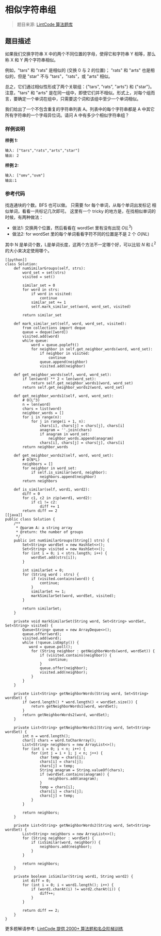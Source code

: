 # 相似字符串组
 > 题目来源: [LintCode 算法题库](https://www.lintcode.com/problem/similar-string-groups/?utm_source=sc-github-wzz)
 ## 题目描述
 如果我们交换字符串 X 中的两个不同位置的字母，使得它和字符串 Y 相等，那么称 X 和 Y 两个字符串相似。

例如，"tars" 和 "rats" 是相似的 (交换 0 与 2 的位置)； "rats" 和 "arts" 也是相似的，但是 "star" 不与 "tars"，"rats"，或 "arts" 相似。

总之，它们通过相似性形成了两个关联组：{"tars", "rats", "arts"} 和 {"star"}。注意，"tars" 和 "arts" 是在同一组中，即使它们并不相似。形式上，对每个组而言，要确定一个单词在组中，只需要这个词和该组中至少一个单词相似。

我们给出了一个不包含重复的字符串列表 A。列表中的每个字符串都是 A 中其它所有字符串的一个字母异位词。请问 A 中有多少个相似字符串组？
 ### 样例说明
 **样例 1:**
```
输入: ["tars","rats","arts","star"]
输出: 2
```

**样例 2:**
```
输入: ["omv","ovm"]
输出:1
```
 ### 参考代码
 找连通块的个数。BFS 也可以做。
只需要 for 每个单词，从每个单词出发标记 相似单词，看看一共标记几次即可。
这里有一个 tricky 的地方是，在找相似单词的时候，有两种做法：
- 做法1: 交换两个位置，然后看看在 wordSet 里有没有出现 $O(L^3)$
- 做法2: for wordSet 里的每个单词看看字符不同的位置是不是 2 个 $O(NL)$

其中 N 是单词个数，L是单词长度，这两个方法不一定哪个好，可以比较 $N$ 和 $L^2$ 的大小来决定使用哪个。

```
[[python]]
class Solution:
    def numSimilarGroups(self, strs):
        word_set = set(strs)
        visited = set()
        
        similar_set = 0
        for word in strs:
            if word in visited:
                continue
            similar_set += 1
            self.mark_similar_set(word, word_set, visited)
        
        return similar_set
        
    def mark_similar_set(self, word, word_set, visited):
        from collections import deque
        queue = deque([word])
        visited.add(word)
        while queue:
            word = queue.popleft()
            for neighbor in self.get_neighbor_words(word, word_set):
                if neighbor in visited:
                    continue
                queue.append(neighbor)
                visited.add(neighbor)
        
    def get_neighbor_words(self, word, word_set):
        if len(word) ** 2 < len(word_set):
            return self.get_neighbor_words1(word, word_set)
        return self.get_neighbor_words2(word, word_set)
        
    def get_neighbor_words1(self, word, word_set):
        # O(L^3)
        n = len(word)
        chars = list(word)
        neighbor_words = []
        for i in range(n):
            for j in range(i + 1, n):
                chars[i], chars[j] = chars[j], chars[i]
                anagram = ''.join(chars)
                if anagram in word_set:
                    neighbor_words.append(anagram)
                chars[i], chars[j] = chars[j], chars[i]
        return neighbor_words    

    def get_neighbor_words2(self, word, word_set):
        # O(N*L)
        neighbors = []
        for neighbor in word_set:
            if self.is_similar(word, neighbor):
                neighbors.append(neighbor)
        return neighbors

    def is_similar(self, word1, word2):
        diff = 0
        for c1, c2 in zip(word1, word2):
            if c1 != c2:
                diff += 1
        return diff == 2
[[java]]
public class Solution {
    /**
     * @param A: a string array
     * @return: the number of groups 
     */
    public int numSimilarGroups(String[] strs) {
        Set<String> wordSet = new HashSet<>();
        Set<String> visited = new HashSet<>();
        for (int i = 0; i < strs.length; i++) {
            wordSet.add(strs[i]);
        }
        
        int similarSet = 0;
        for (String word : strs) {
            if (visited.contains(word)) {
                continue;
            }
            similarSet += 1;
            markSimilarSet(word, wordSet, visited);
        }
        
        return similarSet;
    }
    
    private void markSimilarSet(String word, Set<String> wordSet, Set<String> visited) {
        Queue<String> queue = new ArrayDeque<>();
        queue.offer(word);
        visited.add(word);
        while (!queue.isEmpty()) {
           word = queue.poll();
            for (String neighbor : getNeighborWords(word, wordSet)) {
                if (visited.contains(neighbor)) {
                    continue;
                }
                queue.offer(neighbor);
                visited.add(neighbor);
            }
        }
    }
    
    private List<String> getNeighborWords(String word, Set<String> wordSet) {
        if (word.length() * word.length() < wordSet.size()) {
            return getNeighborWords1(word, wordSet);
        } 
        return getNeighborWords2(word, wordSet);
    }
    
    private List<String> getNeighborWords1(String word, Set<String> wordSet) {
        int n = word.length();
        char[] chars = word.toCharArray();
        List<String> neighbors = new ArrayList<>();
        for (int i = 0; i < n; i++) {
            for (int j = i + 1; j < n; j++) {
                char temp = chars[i];
                chars[i] = chars[j];
                chars[j] = temp;
                String anagram = String.valueOf(chars);
                if (wordSet.contains(anagram)) {
                    neighbors.add(anagram);
                }
                temp = chars[i];
                chars[i] = chars[j];
                chars[j] = temp;
            }
        }
        
        return neighbors;
    }
    
    private List<String> getNeighborWords2(String word, Set<String> wordSet) {
        List<String> neighbors = new ArrayList<>();
        for (String neighbor : wordSet) {
            if (isSimilar(word, neighbor)) {
                neighbors.add(neighbor);
            }
        }
        
        return neighbors;
    }
    
    private boolean isSimilar(String word1, String word2) {
        int diff = 0;
        for (int i = 0; i < word1.length(); i++) {
            if (word1.charAt(i) != word2.charAt(i)) {
                diff++;
            }
        }
        
        return diff == 2;
    }
}
```
 更多题解请参考: [LintCode 提供 2000+ 算法题和名企阶梯训练](https://www.lintcode.com/problem/?utm_source=sc-github-wzz)
